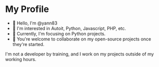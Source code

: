 # My Profile

- 👋 Hello, I'm @yann83
- 👀 I'm interested in Autoit, Python, Javascript, PHP, etc.
- 🌱 Currently, I'm focusing on Python projects.
- 💞️ You're welcome to collaborate on my open-source projects once they're started.

I'm not a developer by training, and I work on my projects outside of my working hours.

